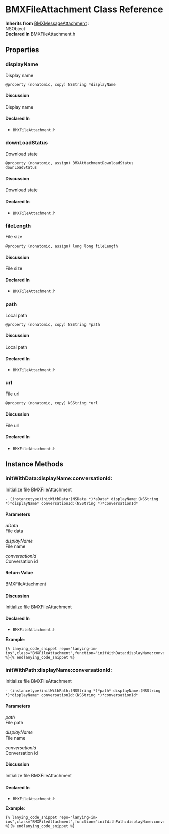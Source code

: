 # BMXFileAttachment Class Reference

  **Inherits from** <a href="../Classes/BMXMessageAttachment.md">BMXMessageAttachment</a> :   
NSObject  
  **Declared in** BMXFileAttachment.h  

## Properties

<a name="//api/name/displayName" title="displayName"></a>
### displayName

Display name

`@property (nonatomic, copy) NSString *displayName`

#### Discussion
Display name

#### Declared In
* `BMXFileAttachment.h`

<a name="//api/name/downLoadStatus" title="downLoadStatus"></a>
### downLoadStatus

Download state

`@property (nonatomic, assign) BMXAttachmentDownloadStatus downLoadStatus`

#### Discussion
Download state

#### Declared In
* `BMXFileAttachment.h`

<a name="//api/name/fileLength" title="fileLength"></a>
### fileLength

File size

`@property (nonatomic, assign) long long fileLength`

#### Discussion
File size

#### Declared In
* `BMXFileAttachment.h`

<a name="//api/name/path" title="path"></a>
### path

Local path

`@property (nonatomic, copy) NSString *path`

#### Discussion
Local path

#### Declared In
* `BMXFileAttachment.h`

<a name="//api/name/url" title="url"></a>
### url

File url

`@property (nonatomic, copy) NSString *url`

#### Discussion
File url

#### Declared In
* `BMXFileAttachment.h`

<a title="Instance Methods" name="instance_methods"></a>
## Instance Methods

<a name="//api/name/initWithData:displayName:conversationId:" title="initWithData:displayName:conversationId:"></a>
### initWithData:displayName:conversationId:

Initialize file BMXFileAttachment

`- (instancetype)initWithData:(NSData *)*aData* displayName:(NSString *)*displayName* conversationId:(NSString *)*conversationId*`

#### Parameters

*aData*  
   File data  

*displayName*  
   File name  

*conversationId*  
   Conversation id  

#### Return Value
BMXFileAttachment

#### Discussion
Initialize file BMXFileAttachment

#### Declared In
* `BMXFileAttachment.h`

<a name="//api/name/initWithPath:displayName:conversationId:" title="initWithPath:displayName:conversationId:"></a>
**Example**:
```
{% lanying_code_snippet repo="lanying-im-ios",class="BMXFileAttachment",function="initWithData:displayName:conversationId:" %}{% endlanying_code_snippet %}
```
### initWithPath:displayName:conversationId:

Initialize file BMXFileAttachment

`- (instancetype)initWithPath:(NSString *)*path* displayName:(NSString *)*displayName* conversationId:(NSString *)*conversationId*`

#### Parameters

*path*  
   File path  

*displayName*  
   File name  

*conversationId*  
   Conversation id  

#### Discussion
Initialize file BMXFileAttachment

#### Declared In
* `BMXFileAttachment.h`

**Example**:
```
{% lanying_code_snippet repo="lanying-im-ios",class="BMXFileAttachment",function="initWithPath:displayName:conversationId:" %}{% endlanying_code_snippet %}
```
